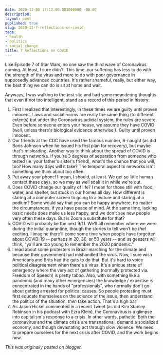 ```yaml
---
date: 2020-12-08 17:12:00.001000000 -08:00
description:
layout: post
published: true
slug: 2020-12-7-reflections-on-covid
tags:
- health
- politics
- social change
title: 7 Reflections on COVID
---
```

Like Episode 7 of Star Wars, no one saw the third wave of Coronavirus coming. At least, I sure didn't. This time, our suffering has less to do with the strength of the virus and more to do with poor governance in supposedly advanced countries. It's rather shameful, really, but either way, the best thing we can do is sit at home and wait.

Anyways, I was walking to the test site and had some meandering thoughts that even if not too intelligent, stand as a record of this period in history:

1. First I realized that interestingly, in these times we are guilty until proven innocent. Laws and social norms are really the same thing (to different extents) but under the Coronavirus judicial system, the rules are severe. Even before someone enters your house, we assume they have COVID (well, unless there's biological evidence otherwise!). Guilty until proven innocent.
2. Our friends at the CDC have used the famous number, R-naught (as did Boris Johnson when he issued his first plan for recovery), but maybe that's misleading. Another way to think about the spread of COVID is through networks. If you're 3 degrees of separation from someone who tested (ie. your father's sister's friend), what's the chance that you will, too? How many days will it take? The temporal aspect to networks isn't something we think about too often.
3. Put away your phone! I mean, I should, at least. We get so little human contact these days, so we may as well soak it in while we're out.
4. Does COVID change our quality of life? I mean for those still with food, water, and shelter, but stuck in our homes all day. How different is staring at a computer screen to going to a lecture and staring at a podium? Some would say that you can be happy anywhere, no matter the circumstances, if you have peace of mind. At the same time, lacking basic needs does make us less happy, and we don't see new people very often these days. But is Zoom a substitute for that?
5. COVID will probably be the next 9/11. We'll all remember where we were during the initial quarantine, though the stories to tell won't be *that* exciting. I imagine there'll come some time when people have forgotten about COVID-19 -- perhaps in 20, 30, or 50 years -- and us geezers will think, "ya'll are too young to remember the 2020 pandemic."
6. I read about some protesters in Brazil marching for the climate and because their government had mishandled the virus. Now, I sure wish Americans and Brits had the guts to do that. But it's hard to voice political disagreement when there's a virus. It's a unique state of emergency where the very act of gathering (normally protected via. Freedom of Speech) is pretty taboo. Also, with something like a pandemic (and many other emergencies) the knowledge / expertise is concentrated in the hands of "professionals", who normally don't go about getting arrested for political causes. So people protesting must first educate themselves on the science of the issue, then understand the politics of the situation, *then* take action. That's a high bar!
7. As Jason Hickel commented in a recent Tweet (as did Kim Stanley Robinson in his podcast with Ezra Klein), the Coronavirus is a glimpse into capitalism's response to a crisis. In other words, pathetic. Both the coronavirus and the climate crisis are transnational, demand a socialized economy, and though devastating act through slow violence. We need to prepare ourselves for the next crisis after COVID, and the work begins now.

*This was originally posted on blogger.*
